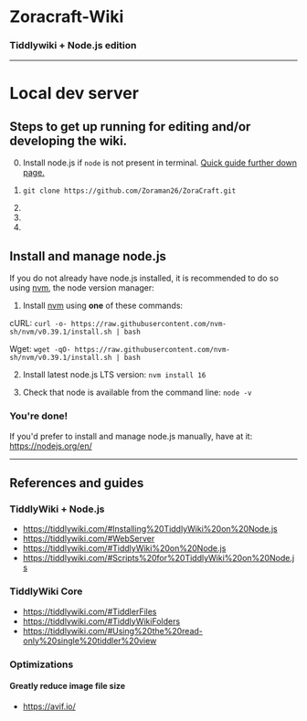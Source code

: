 # Zoracraft-Wiki
### Tiddlywiki + Node.js edition

-----
# Local dev server

## Steps to get up running for editing and/or developing the wiki.

0. Install node.js if `node` is not present in terminal. [Quick guide further down page.](#install-and-manage-nodejs)

1. `git clone https://github.com/Zoraman26/ZoraCraft.git`

2. 

3.

4.



## Install and manage node.js 

If you do not already have node.js installed, it is recommended to do so using [nvm](https://github.com/nvm-sh/nvm#intro), the node version manager: 

1. Install [nvm](https://github.com/nvm-sh/nvm#install--update-script) using **one** of these commands:

cURL: `curl -o- https://raw.githubusercontent.com/nvm-sh/nvm/v0.39.1/install.sh | bash`

Wget: `wget -qO- https://raw.githubusercontent.com/nvm-sh/nvm/v0.39.1/install.sh | bash`

2. Install latest node.js LTS version: `nvm install 16`

3. Check that node is available from the command line: `node -v`

### You're done!

If you'd prefer to install and manage node.js manually, have at it: https://nodejs.org/en/



-----

## References and guides

### TiddlyWiki + Node.js
* https://tiddlywiki.com/#Installing%20TiddlyWiki%20on%20Node.js
* https://tiddlywiki.com/#WebServer
* https://tiddlywiki.com/#TiddlyWiki%20on%20Node.js
* https://tiddlywiki.com/#Scripts%20for%20TiddlyWiki%20on%20Node.js


### TiddlyWiki Core
* https://tiddlywiki.com/#TiddlerFiles
* https://tiddlywiki.com/#TiddlyWikiFolders
* https://tiddlywiki.com/#Using%20the%20read-only%20single%20tiddler%20view

### Optimizations
####   Greatly reduce image file size
* https://avif.io/

